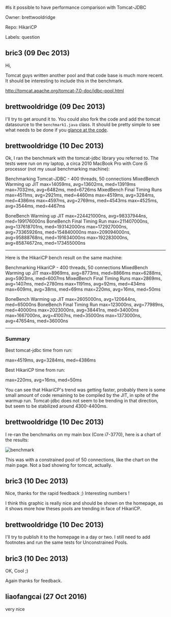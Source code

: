 #Is it possible to have performance comparison with Tomcat-JDBC

Owner: brettwooldridge

Repo: HikariCP

Labels: question 

## bric3 (09 Dec 2013)

Hi,

Tomcat guys written another pool and that code base is much more recent. It should be interesting to include this in the benchmark.

http://tomcat.apache.org/tomcat-7.0-doc/jdbc-pool.html


## brettwooldridge (09 Dec 2013)

I'll try to get around it to.  You could also fork the code and add the tomcat datasource to the `benchmark1.java` class.  It should be pretty simple to see what needs to be done if you [glance at the code](https://github.com/brettwooldridge/HikariCP/blob/master/core/src/test/java/com/zaxxer/hikari/performance/Benchmark1.java).


## brettwooldridge (10 Dec 2013)

Ok, I ran the benchmark with the tomcat-jdbc library you referred to.  The tests were run on my laptop, a circa 2010 MacBook Pro with Core i5 processor (not my usual benchmarking machine):

Benchmarking Tomcat-JDBC - 400 threads, 50 connections
MixedBench
 Warming up JIT
  max=14059ms, avg=13602ms, med=13919ms
  max=7032ms, avg=6482ms, med=6726ms
 MixedBench Final Timing Runs
  max=4511ms, avg=2921ms, med=4460ms
  max=4519ms, avg=3284ms, med=4386ms
  max=4597ms, avg=2769ms, med=4543ms
  max=4525ms, avg=3544ms, med=4467ms

BoneBench
 Warming up JIT
  max=224421000ns, avg=98337944ns, med=199176000ns
 BoneBench Final Timing Run
  max=211407000ns, avg=137618701ns, med=193142000ns
  max=172927000ns, avg=73365926ns, med=154840000ns
  max=209094000ns, avg=95888768ns, med=191634000ns
  max=192283000ns, avg=85874672ns, med=173455000ns

---

Here is the HikariCP bench result on the same machine:

Benchmarking HikariCP - 400 threads, 50 connections
MixedBench
 Warming up JIT
  max=8969ms, avg=8773ms, med=8866ms
  max=6288ms, avg=5903ms, med=6007ms
 MixedBench Final Timing Runs
  max=2869ms, avg=1407ms, med=2780ms
  max=1191ms, avg=92ms, med=434ms
  max=609ms, avg=38ms, med=69ms
  max=220ms, avg=16ms, med=50ms

BoneBench
 Warming up JIT
  max=2605000ns, avg=120644ns, med=65000ns
 BoneBench Final Timing Run
  max=123000ns, avg=77989ns, med=40000ns
  max=2023000ns, avg=38441ns, med=34000ns
  max=1667000ns, avg=41007ns, med=35000ns
  max=1373000ns, avg=47654ns, med=36000ns

---

### Summary

Best tomcat-jdbc time from run:

  max=4519ms, avg=3284ms, med=4386ms

Best HikariCP time from run:

  max=220ms, avg=16ms, med=50ms

You can see that HikariCP's trend was getting faster, probably there is some small amount of code remaining to be compiled by the JIT, in spite of the warmup run.  Tomcat-jdbc does not seem to be trending in that direction, but seem to be stabilized around 4300-4400ms.


## brettwooldridge (10 Dec 2013)

I re-ran the benchmarks on my main box (Core i7-3770), here is a chart of the results:

![benchmark](https://f.cloud.github.com/assets/1538661/1711645/a5d4d3ce-6156-11e3-97f1-07104e75017e.png)

This was with a constrained pool of 50 connections, like the chart on the main page.  Not a bad showing for tomcat, actually.


## bric3 (10 Dec 2013)

Nice, thanks for the rapid feedback ;)
Interesting numbers !

I think this graphic is really nice and should be shown on the homepage, as it shows more how theses pools are trending in face of HikariCP. 


## brettwooldridge (10 Dec 2013)

I'll try to publish it to the homepage in a day or two.  I still need to add footnotes and run the same tests for Unconstrained Pools.


## bric3 (10 Dec 2013)

OK, Cool ;)

Again thanks for feedback.


## liaofangcai (27 Oct 2016)

very nice


